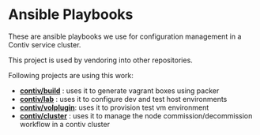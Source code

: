 # Ansible Playbooks

These are ansible playbooks we use for configuration management in a Contiv service cluster.

This project is used by vendoring into other repositories.

Following projects are using this work:

- **[contiv/build](https://github.com/contiv/build)** : uses it to generate vagrant boxes using packer
- **[contiv/lab](https://github.com/contiv/lab)** : uses it to configure dev and test host environments
- **[contiv/volplugin](https://github.com/contiv/volplugin)**: uses it to provision test vm environment
- **[contiv/cluster](https://github.com/contiv/cluster)** : uses it to manage the node commission/decommission workflow in a contiv cluster
